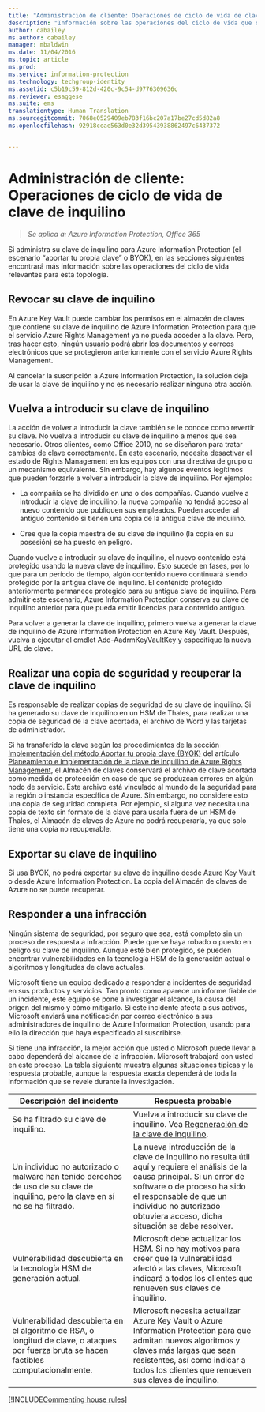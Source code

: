 ```yaml
---
title: "Administración de cliente: Operaciones de ciclo de vida de clave de inquilino | Azure Information Protection"
description: "Información sobre las operaciones del ciclo de vida que son relevantes si administra la clave de inquilino para Azure Information Protection (el escenario “aportar tu propia clave” o BYOK)."
author: cabailey
ms.author: cabailey
manager: mbaldwin
ms.date: 11/04/2016
ms.topic: article
ms.prod: 
ms.service: information-protection
ms.technology: techgroup-identity
ms.assetid: c5b19c59-812d-420c-9c54-d9776309636c
ms.reviewer: esaggese
ms.suite: ems
translationtype: Human Translation
ms.sourcegitcommit: 7068e0529409eb783f16bc207a17be27cd5d82a8
ms.openlocfilehash: 92918ceae563d0e32d39543938862497c6437372


---
```



# <a name="customer-managed-tenant-key-lifecycle-operations"></a>Administración de cliente: Operaciones de ciclo de vida de clave de inquilino

>*Se aplica a: Azure Information Protection, Office 365*

Si administra su clave de inquilino para Azure Information Protection (el escenario “aportar tu propia clave” o BYOK), en las secciones siguientes encontrará más información sobre las operaciones del ciclo de vida relevantes para esta topología.

## <a name="revoke-your-tenant-key"></a>Revocar su clave de inquilino
En Azure Key Vault puede cambiar los permisos en el almacén de claves que contiene su clave de inquilino de Azure Information Protection para que el servicio Azure Rights Management ya no pueda acceder a la clave. Pero, tras hacer esto, ningún usuario podrá abrir los documentos y correos electrónicos que se protegieron anteriormente con el servicio Azure Rights Management.

Al cancelar la suscripción a Azure Information Protection, la solución deja de usar la clave de inquilino y no es necesario realizar ninguna otra acción.


## <a name="re-key-your-tenant-key"></a>Vuelva a introducir su clave de inquilino
La acción de volver a introducir la clave también se le conoce como revertir su clave. No vuelva a introducir su clave de inquilino a menos que sea necesario. Otros clientes, como Office 2010, no se diseñaron para tratar cambios de clave correctamente. En este escenario, necesita desactivar el estado de Rights Management en los equipos con una directiva de grupo o un mecanismo equivalente. Sin embargo, hay algunos eventos legítimos que pueden forzarle a volver a introducir la clave de inquilino. Por ejemplo:

-   La compañía se ha dividido en una o dos compañías. Cuando vuelve a introducir la clave de inquilino, la nueva compañía no tendrá acceso al nuevo contenido que publiquen sus empleados. Pueden acceder al antiguo contenido si tienen una copia de la antigua clave de inquilino.

-   Cree que la copia maestra de su clave de inquilino (la copia en su posesión) se ha puesto en peligro.

Cuando vuelve a introducir su clave de inquilino, el nuevo contenido está protegido usando la nueva clave de inquilino. Esto sucede en fases, por lo que para un período de tiempo, algún contenido nuevo continuará siendo protegido por la antigua clave de inquilino. El contenido protegido anteriormente permanece protegido para su antigua clave de inquilino. Para admitir este escenario, Azure Information Protection conserva su clave de inquilino anterior para que pueda emitir licencias para contenido antiguo.

Para volver a generar la clave de inquilino, primero vuelva a generar la clave de inquilino de Azure Information Protection en Azure Key Vault. Después, vuelva a ejecutar el cmdlet Add-AadrmKeyVaultKey y especifique la nueva URL de clave.

## <a name="backup-and-recover-your-tenant-key"></a>Realizar una copia de seguridad y recuperar la clave de inquilino
Es responsable de realizar copias de seguridad de su clave de inquilino. Si ha generado su clave de inquilino en un HSM de Thales, para realizar una copia de seguridad de la clave acortada, el archivo de Word y las tarjetas de administrador.

Si ha transferido la clave según los procedimientos de la sección [Implementación del método Aportar tu propia clave (BYOK)](../plan-design/plan-implement-tenant-key.md#implementing-your-azure-information-protection-tenant-key) del artículo [Planeamiento e implementación de la clave de inquilino de Azure Rights Management](../plan-design/plan-implement-tenant-key.md), el Almacén de claves conservará el archivo de clave acortada como medida de protección en caso de que se produzcan errores en algún nodo de servicio. Este archivo está vinculado al mundo de la seguridad para la región o instancia específica de Azure. Sin embargo, no considere esto una copia de seguridad completa. Por ejemplo, si alguna vez necesita una copia de texto sin formato de la clave para usarla fuera de un HSM de Thales, el Almacén de claves de Azure no podrá recuperarla, ya que solo tiene una copia no recuperable.

## <a name="export-your-tenant-key"></a>Exportar su clave de inquilino
Si usa BYOK, no podrá exportar su clave de inquilino desde Azure Key Vault o desde Azure Information Protection. La copia del Almacén de claves de Azure no se puede recuperar. 

## <a name="respond-to-a-breach"></a>Responder a una infracción
Ningún sistema de seguridad, por seguro que sea, está completo sin un proceso de respuesta a infracción. Puede que se haya robado o puesto en peligro su clave de inquilino. Aunque esté bien protegido, se pueden encontrar vulnerabilidades en la tecnología HSM de la generación actual o algoritmos y longitudes de clave actuales.

Microsoft tiene un equipo dedicado a responder a incidentes de seguridad en sus productos y servicios. Tan pronto como aparece un informe fiable de un incidente, este equipo se pone a investigar el alcance, la causa del origen del mismo y cómo mitigarlo. Si este incidente afecta a sus activos, Microsoft enviará una notificación por correo electrónico a sus administradores de inquilino de Azure Information Protection, usando para ello la dirección que haya especificado al suscribirse.

Si tiene una infracción, la mejor acción que usted o Microsoft puede llevar a cabo dependerá del alcance de la infracción. Microsoft trabajará con usted en este proceso. La tabla siguiente muestra algunas situaciones típicas y la respuesta probable, aunque la respuesta exacta dependerá de toda la información que se revele durante la investigación.

|Descripción del incidente|Respuesta probable|
|------------------------|-------------------|
|Se ha filtrado su clave de inquilino.|Vuelva a introducir su clave de inquilino. Vea [Regeneración de la clave de inquilino](#re-key-your-tenant-key).|
|Un individuo no autorizado o malware han tenido derechos de uso de su clave de inquilino, pero la clave en sí no se ha filtrado.|La nueva introducción de la clave de inquilino no resulta útil aquí y requiere el análisis de la causa principal. Si un error de software o de proceso ha sido el responsable de que un individuo no autorizado obtuviera acceso, dicha situación se debe resolver.|
|Vulnerabilidad descubierta en la tecnología HSM de generación actual.|Microsoft debe actualizar los HSM. Si no hay motivos para creer que la vulnerabilidad afectó a las claves, Microsoft indicará a todos los clientes que renueven sus claves de inquilino.|
|Vulnerabilidad descubierta en el algoritmo de RSA, o longitud de clave, o ataques por fuerza bruta se hacen factibles computacionalmente.|Microsoft necesita actualizar Azure Key Vault o Azure Information Protection para que admitan nuevos algoritmos y claves más largas que sean resistentes, así como indicar a todos los clientes que renueven sus claves de inquilino.|

[!INCLUDE[Commenting house rules](../includes/houserules.md)]




<!--HONumber=Jan17_HO4-->


